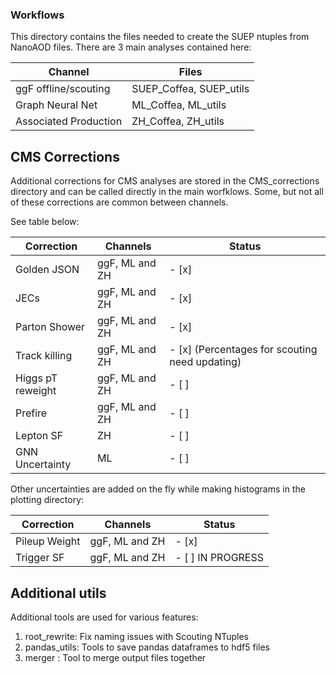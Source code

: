 ### Workflows

This directory contains the files needed to create the SUEP ntuples from NanoAOD files. There are 3 main analyses contained here:

Channel               | Files
--------------------- | -------------
ggF offline/scouting  | SUEP_Coffea, SUEP_utils
Graph Neural Net      | ML_Coffea, ML_utils
Associated Production | ZH_Coffea, ZH_utils

## CMS Corrections

Additional corrections for CMS analyses are stored in the CMS_corrections directory and can be called directly in the main worfklows. Some, but not all of these corrections are common between channels.

See table below:

Correction            | Channels          | Status
--------------------- | ----------------- | -----------------------------------------------
Golden JSON           | ggF, ML and ZH    | - [x]
JECs                  | ggF, ML and ZH    | - [x]
Parton Shower         | ggF, ML and ZH    | - [x]
Track killing         | ggF, ML and ZH    | - [x] (Percentages for scouting need updating)
Higgs pT reweight     | ggF, ML and ZH    | - [ ]
Prefire               | ggF, ML and ZH    | - [ ]
Lepton SF             | ZH                | - [ ]
GNN Uncertainty       | ML                | - [ ]

Other uncertainties are added on the fly while making histograms in the plotting directory:

Correction            | Channels          | Status
--------------------- | ----------------- | -----------------------------------------------
Pileup Weight         | ggF, ML and ZH    | - [x]
Trigger SF            | ggF, ML and ZH    | - [ ] IN PROGRESS
  
## Additional utils

Additional tools are used for various features:

1) root_rewrite: Fix naming issues with Scouting NTuples
2) pandas_utils: Tools to save pandas dataframes to hdf5 files
3) merger      : Tool to merge output files together


